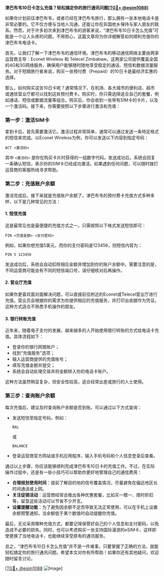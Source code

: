 **津巴布韦10日卡怎么充值？轻松搞定你的旅行通讯问题[[TG💪+ @esim1088](https://t.me/s/esim1088)]**

如果你计划前往津巴布韦，或者已经在津巴布韦旅行，那么拥有一张本地电话卡是非常必要的。它不仅方便与当地人沟通，还能让你在异国他乡保持与家人朋友的联系。然而，对于许多初次来到津巴布韦的游客来说，“津巴布韦10日卡怎么充值”可能是一个让人头疼的问题。不用担心，这篇文章将为你详细解答如何顺利充值你的津巴布韦电话卡。

首先，让我们了解一下津巴布韦的通信环境。津巴布韦的移动通信网络主要由两家运营商主导：Econet Wireless 和 Telecel Zimbabwe。这两家公司提供覆盖全国的4G和3G网络服务，确保用户能够随时随地享受稳定的通话、短信和数据流量服务。对于短期旅行者来说，购买一张预付费（Prepaid）的10日卡是最经济实惠的选择。

那么，如何购买这张10日卡呢？通常情况下，在机场、各大城市的便利店、超市或通信营业厅都可以找到这些预付费卡。购买时，你只需选择适合自己的套餐，例如通话、短信或数据流量等组合。购买后，你会收到一张带有SIM卡的卡片，以及一个激活码。接下来，你需要按照以下步骤进行激活和充值：

### 第一步：激活SIM卡

拿到卡后，首先需要激活它。激活过程非常简单，通常可以通过发送一条特定格式的短信来完成。以Econet Wireless为例，你可以发送以下内容到指定号码：

```
ACT <激活码>
```

其中 `<激活码>` 是你在购买卡片时获得的一组数字代码。发送成功后，系统会回复一条确认短信，表示你的SIM卡已经成功激活。如果遇到任何问题，可以随时拨打运营商的客服热线寻求帮助。

### 第二步：充值账户余额

激活完成后，接下来就是充值账户余额了。津巴布韦的预付费卡充值方式多种多样，以下是几种常见的方法：

#### 1. 短信充值

这是最常见也是最便捷的充值方式之一。只需按照以下格式发送短信即可：

```
PIN <充值金额> <支付密码>
```

例如，如果你想充值5美元，而你的支付密码是123456，则短信内容为：

```
PIN 5 123456
```

发送成功后，系统会自动扣除相应金额并增加到你的账户余额中。需要注意的是，不同运营商可能会有不同的短信端口号，请仔细核对后再操作。

#### 2. 营业厅充值

如果你更喜欢面对面解决问题，可以直接前往附近的Econet或Telecel营业厅进行充值。营业员会根据你的需求为你提供相应的充值服务，并打印出收据作为凭证。这种方式适合不熟悉手机操作的朋友。

#### 3. 银行转账充值

近年来，随着电子支付的发展，越来越多的人开始使用银行转账的方式给电话卡充值。具体流程如下：

- 登录你的银行网银账户；
- 找到“充值服务”选项；
- 输入运营商提供的充值账号；
- 填写充值金额并提交；
- 系统会自动处理交易并将金额转入你的电话卡账户。

这种方法虽然稍显复杂，但安全性较高，适合经常出差或旅行的人士使用。

### 第三步：查询账户余额

每次充值后，建议及时查询账户余额是否到账。可以通过以下方式查询：

- 发送短信至指定号码，例如：
  
  ```
  BAL
  ```

  或
  
  ```
  BALANCE
  ```

- 登录运营商官方网站或手机应用程序，输入手机号码和个人信息登录后查看。

通过以上步骤，你应该能够顺利完成津巴布韦10日卡的充值工作。不过，在实际操作过程中，还是有一些小技巧可以帮助你更好地管理自己的通信费用：

- **合理规划使用时间**：提前了解目的地的信号覆盖情况，尽量避免在偏远地区长时间通话或上网。
- **关注促销活动**：运营商经常会推出各种优惠套餐，比如买一赠一、限时折扣等，留意这些活动可以节省不少开支。
- **设置提醒功能**：为了避免因余额不足而导致无法正常使用，可以在手机上设置余额预警通知，当余额低于某个数值时自动提醒你充值。

最后，无论采用哪种充值方式，都要记得保管好自己的个人信息和支付密码，以免造成不必要的损失。同时，也可以考虑购买一张支持国际漫游的eSIM卡，这样即使更换了当地电话卡，也能继续享受原有的通讯服务。

总之，“津巴布韦10日卡怎么充值”并不是一件难事，只要掌握了正确的方法，就能轻松搞定你的旅行通讯问题。希望本文对你有所帮助！如果你还有其他疑问，欢迎随时留言讨论。

[[TG💪+ @esim1088](https://t.me/s/esim1088) ![Image](https://i.postimg.cc/4NQfJmqS/Snipaste-2025-05-13-00-14-12.png)]